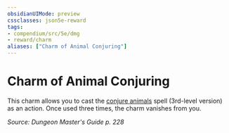 ```yaml
---
obsidianUIMode: preview
cssclasses: json5e-reward
tags:
- compendium/src/5e/dmg
- reward/charm
aliases: ["Charm of Animal Conjuring"]
---
```

# Charm of Animal Conjuring

This charm allows you to cast the [conjure animals](conjure-animals.md) spell (3rd-level version) as an action. Once used three times, the charm vanishes from you.

*Source: Dungeon Master's Guide p. 228*